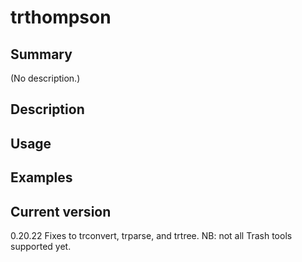 # trthompson

## Summary

(No description.)

## Description

## Usage

## Examples

## Current version

0.20.22 Fixes to trconvert, trparse, and trtree. NB: not all Trash tools supported yet.

